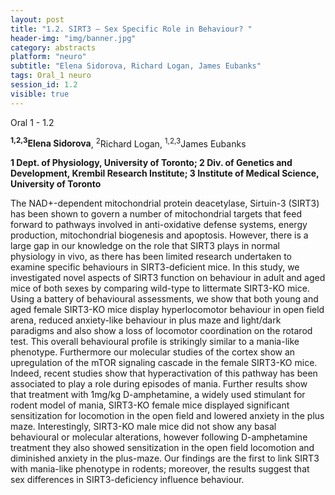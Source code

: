 ```yaml
---
layout: post
title: "1.2. SIRT3 – Sex Specific Role in Behaviour? "
header-img: "img/banner.jpg"
category: abstracts
platform: "neuro"
subtitle: "Elena Sidorova, Richard Logan, James Eubanks"
tags: Oral_1 neuro
session_id: 1.2
visible: true
---
```

Oral 1 - 1.2

**<sup>1,2,3</sup>Elena Sidorova**, <sup>2</sup>Richard Logan, <sup>1,2,3</sup>James Eubanks

__1 Dept. of Physiology, University of Toronto; 2 Div. of Genetics and Development, Krembil Research Institute; 3 Institute of Medical Science, University of Toronto__

The NAD+-dependent mitochondrial protein deacetylase, Sirtuin-3 (SIRT3) has been shown to govern a number of mitochondrial targets that feed forward to pathways involved in anti-oxidative defense systems, energy production, mitochondrial biogenesis and apoptosis. However, there is a large gap in our knowledge on the role that SIRT3 plays in normal physiology in vivo, as there has been limited research undertaken to examine specific behaviours in SIRT3-deficient mice. In this study, we investigated novel aspects of SIRT3 function on behaviour in adult and aged mice of both sexes by comparing wild-type to littermate SIRT3-KO mice. Using a battery of behavioural assessments, we show that both young and aged female SIRT3-KO mice display hyperlocomotor behaviour in open field arena, reduced anxiety-like behaviour in plus maze and light/dark paradigms and also show a loss of locomotor coordination on the rotarod test. This overall behavioural profile is strikingly similar to a mania-like phenotype. Furthermore our molecular studies of the cortex show an upregulation of the mTOR signaling cascade in the female SIRT3-KO mice. Indeed, recent studies show that hyperactivation of this pathway has been associated to play a role during episodes of mania.  Further results show that treatment with 1mg/kg D-amphetamine, a widely used stimulant for rodent model of mania, SIRT3-KO female mice  displayed significant sensitization for locomotion in the open field and lowered anxiety in the plus maze. Interestingly, SIRT3-KO male mice did not show any basal behavioural or molecular alterations, however following D-amphetamine treatment they also showed sensitization in the open field locomotion and diminished anxiety in the plus-maze.  Our findings are the first to link SIRT3 with mania-like phenotype in rodents; moreover, the results suggest that sex differences in SIRT3-deficiency influence behaviour.